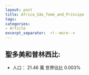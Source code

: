 ```yaml
---
layout: post
title: Africa_São_Tomé_and_Príncipe
tags: 
categories:
- Article
excerpt_separator:  <!--more-->
---
```

## 聖多美和普林西比:
- 人口： 21.46 萬 世界佔比 0.003%